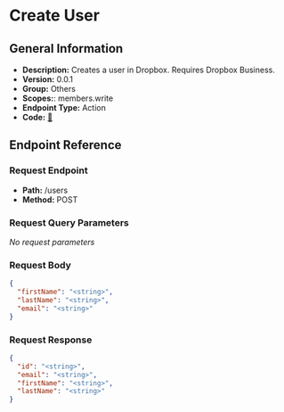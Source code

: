 # Create User

## General Information

- **Description:** Creates a user in Dropbox. Requires Dropbox Business.
- **Version:** 0.0.1
- **Group:** Others
- **Scopes:**: members.write
- **Endpoint Type:** Action
- **Code:** [🔗](https://github.com/NangoHQ/integration-templates/tree/main/integrations/dropbox/actions/create-user.ts)

## Endpoint Reference

### Request Endpoint

- **Path:** /users
- **Method:** POST

### Request Query Parameters

_No request parameters_

### Request Body

```json
{
  "firstName": "<string>",
  "lastName": "<string>",
  "email": "<string>"
}
```

### Request Response

```json
{
  "id": "<string>",
  "email": "<string>",
  "firstName": "<string>",
  "lastName": "<string>"
}
```
